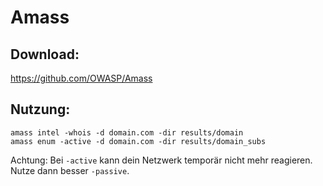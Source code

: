 # Amass

## Download:

https://github.com/OWASP/Amass

## Nutzung:

```
amass intel -whois -d domain.com -dir results/domain
amass enum -active -d domain.com -dir results/domain_subs
```

Achtung: Bei `-active` kann dein Netzwerk temporär nicht mehr reagieren. Nutze dann besser `-passive`.